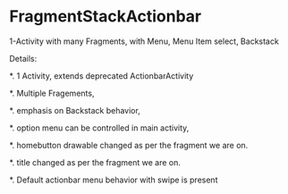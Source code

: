 # FragmentStackActionbar
1-Activity with many Fragments, with Menu, Menu Item select, Backstack

Details: 

*. 1 Activity, extends deprecated ActionbarActivity

*. Multiple Fragements, 

*. emphasis on Backstack behavior,

*. option menu can be controlled in main activity, 

*. homebutton drawable changed as per the fragment we are on. 

*. title changed as per the fragment we are on. 

*. Default actionbar menu behavior with swipe is present
